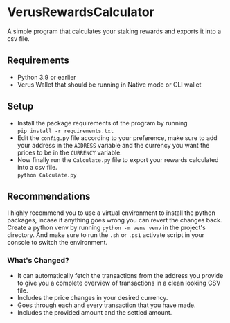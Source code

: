 # VerusRewardsCalculator

A simple program that calculates your staking rewards and exports it into a csv file.

## Requirements

* Python 3.9 or earlier
* Verus Wallet that should be running in Native mode or CLI wallet

## Setup

- Install the package requirements of the program by running \
  ```pip install -r requirements.txt``` 
- Edit the ``config.py`` file according to your preference, make sure to add your address in the ``ADDRESS`` variable and the currency you want the prices to be in the ``CURRENCY`` variable.
- Now finally run the ``Calculate.py`` file to export your rewards calculated into a csv file. \
  ```python Calculate.py``` 

## Recommendations

I highly recommend you to use a virtual environment to install the python packages, incase if anything goes wrong you can revert the changes back. \
Create a python venv by running ```python -m venv venv``` in the project's directory. And make sure to run the ``.sh`` or ``.ps1`` activate script in your console to switch the environment.

### What's Changed?
- It can automatically fetch the transactions from the address you provide to give you a complete overview of transactions in a clean looking CSV file.
- Includes the price changes in your desired currency.
- Goes through each and every transaction that you have made.
- Includes the provided amount and the settled amount.
